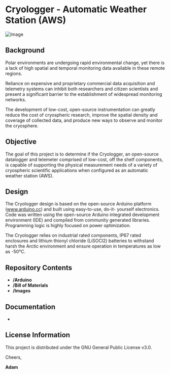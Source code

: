 # Cryologger - Automatic Weather Station (AWS)
![Image](https://github.com/adamgarbo/Cryologger_Automatic_Weather_Station/blob/master/Images/DSC_1877.JPG)

## Background
Polar environments are undergoing rapid environmental change, yet there is a lack of high spatial and temporal monitoring data available in these remote regions.

Reliance on expensive and proprietary commercial data acquisition and telemetry systems can inhibit both researchers and citizen scientists and present a significant barrier to the establishment of widespread monitoring networks.

The development of low-cost, open-source instrumentation can greatly reduce the cost of cryospheric research, improve the spatial density and coverage of collected data, and produce new ways to observe and monitor the cryosphere.



## Objective
The goal of this project is to determine if the Cryologger, an open-source datalogger and telemeter comprised of low-cost, off the shelf components, is capable of supporting the physical measurement needs of a variety of cryospheric scientific applications when configured as an automatic weather station (AWS).

## Design
The Cryologger design is based on the open-source Arduino platform (www.arduino.cc) and built using easy-to-use, do-it- yourself electronics. Code was written using the open-source Arduino integrated development environment (IDE) and compiled from community generated libraries. Programming logic is highly focused on power optimization.

The Cryologger relies on industrial rated components, IP67 rated enclosures and lithium thionyl chloride (LiSOCl2) batteries to withstand harsh the Arctic environment and ensure operation in temperatures as low as -50°C.

## Repository Contents
* **/Arduino**
* **/Bill of Materials**
* **/Images**

## Documentation
* 

## License Information
This project is distributed under the GNU General Public License v3.0.

Cheers,

**Adam**
